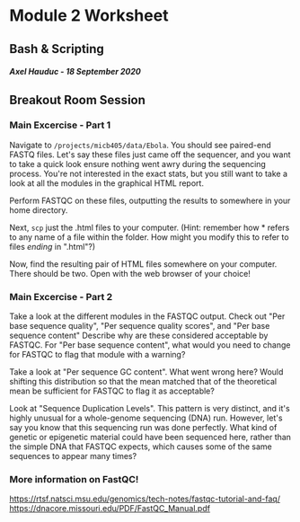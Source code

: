 # Module 2 Worksheet
## Bash & Scripting
#### *Axel Hauduc - 18 September 2020*

## Breakout Room Session
### Main Excercise - Part 1
Navigate to ```/projects/micb405/data/Ebola```. You should see paired-end FASTQ files. Let's say these files just came off the sequencer, and you want to take a quick look ensure nothing went awry during the sequencing process. You're not interested in the exact stats, but you still want to take a look at all the modules in the graphical HTML report.

Perform FASTQC on these files, outputting the results to somewhere in your home directory.

Next, ```scp``` just the .html files to your computer. (Hint: remember how * refers to any name of a file within the folder. How might you modify this to refer to files *ending* in ".html"?)

Now, find the resulting pair of HTML files somewhere on your computer. There should be two. Open with the web browser of your choice!

### Main Excercise - Part 2
Take a look at the different modules in the FASTQC output. Check out "Per base sequence quality", "Per sequence quality scores", and "Per base sequence content"
Describe why are these considered acceptable by FASTQC.
For "Per base sequence content", what would you need to change for FASTQC to flag that module with a warning?

Take a look at "Per sequence GC content". What went wrong here? Would shifting this distribution so that the mean matched that of the theoretical mean be sufficient for FASTQC to flag it as acceptable?

Look at "Sequence Duplication Levels". This pattern is very distinct, and it's highly unusual for a whole-genome sequencing (DNA) run. However, let's say you know that this sequencing run was done perfectly. What kind of genetic or epigenetic material could have been sequenced here, rather than the simple DNA that FASTQC expects, which causes some of the same sequences to appear many times?


### More information on FastQC!
https://rtsf.natsci.msu.edu/genomics/tech-notes/fastqc-tutorial-and-faq/
https://dnacore.missouri.edu/PDF/FastQC_Manual.pdf

